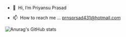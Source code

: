 - 👋 &nbsp;Hi, I’m Priyansu Prasad

- 📫 &nbsp;How to reach me ... prnsprsad431@hotmail.com

![Anurag's GitHub stats](https://github-readme-stats.vercel.app/api?username=Priyansu431&show_icons=true&theme=radical)


<!---
Priyansu431/Priyansu431 is a ✨ special ✨ repository because its `README.md` (this file) appears on your GitHub profile.
You can click the Preview link to take a look at your changes.
--->
